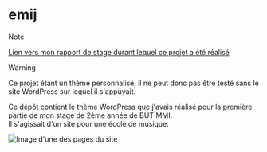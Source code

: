 # emij

> [!NOTE]
> [Lien vers mon rapport de stage durant lequel ce projet a été réalisé](https://github.com/NicolasVero/readme-elements/blob/master/pdf/rapport_stage_BUT2.pdf)

> [!WARNING]
> Ce projet étant un thème personnalisé, il ne peut donc pas être testé sans le site WordPress sur lequel il s'appuyait.

Ce dépôt contient le thème WordPress que j'avais réalisé pour la première partie de mon stage de 2ème année de BUT MMI.  
Il s'agissait d'un site pour une école de musique. 

![Image d'une des pages du site](https://github.com/NicolasVero/images-readme/blob/master/images/emij_instruments.png)
